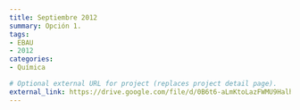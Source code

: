 ```yaml
---
title: Septiembre 2012
summary: Opción 1.
tags:
- EBAU
- 2012
categories:
- Química

# Optional external URL for project (replaces project detail page).
external_link: https://drive.google.com/file/d/0B6t6-aLmKtoLazFWMU9Halhvbkk/view
---
```

